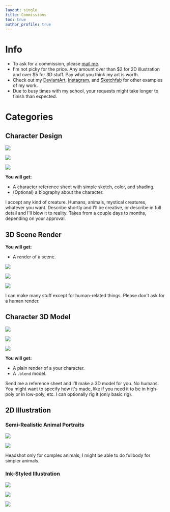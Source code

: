 ```yaml
---
layout: single
title: Commissions
toc: true
author_profile: true
---
```


Info
====

*   To ask for a commission, please [mail me](mailto:daringcuteseal@gmail.com).
*   I'm not picky for the price. Any amount over than $2 for 2D illustration and over $5 for 3D stuff. Pay what you think my art is worth.
*   Check out my [DeviantArt](https://www.deviantart.com/daringcuteseal), [Instagram](https://instagram.com/daringcuteseal), and [Sketchfab](https://sketchfab.com/Mysticreator) for other examples of my work.
*   Due to busy times with my school, your requests might take longer to finish than expected.

Categories
==========

Character Design
----------------

![](examples/refsheet1.png)

![](examples/refsheet2.png)

![](examples/yokina.png)

**You will get:**

*   A character reference sheet with simple sketch, color, and shading.
*   (Optional) a biography about the character.

I accept any kind of creature. Humans, animals, mystical creatures, whatever you want. Describe shortly and I'll be creative, or describe in full detail and I'll blow it to reality. Takes from a couple days to months, depending on your approval.

3D Scene Render
---------------

**You will get:**

*   A render of a scene.

![](examples/l1y.png)

![](examples/linux-engineering.png)

![](examples/owl-remake-2yrs.png)

I can make many stuff except for human-related things. Please don't ask for a human render.

Character 3D Model
------------------

![](examples/wolf.png)

![](examples/baby-penguin.png)

![](examples/pearl.png)

**You will get:**

*   A plain render of a your character.
*   A `.blend` model.

Send me a reference sheet and I'll make a 3D model for you. No humans. You might want to specify how it's made, like if you need it to be in high-poly or in low-poly, etc. I can optionally rig it (only basic rig).


2D Illustration
---------------


### Semi-Realistic Animal Portraits

![](examples/frog.png)

![](examples/dog.png)

Headshot only for complex animals; I might be able to do fullbody for simpler animals.

### Ink-Styled Illustration

![](examples/pearl2.png)

![](examples/chihuahua.png)

![](examples/dare-to-be-cute.png)
